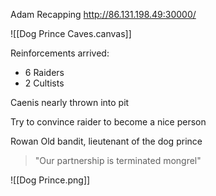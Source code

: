 
Adam Recapping
http://86.131.198.49:30000/

![[Dog Prince Caves.canvas]]


Reinforcements arrived:
- 6 Raiders
- 2 Cultists

Caenis nearly thrown into pit

Try to convince raider to become a nice person

Rowan 
Old bandit, lieutenant of the dog prince

> "Our partnership is terminated mongrel"

![[Dog Prince.png]]


